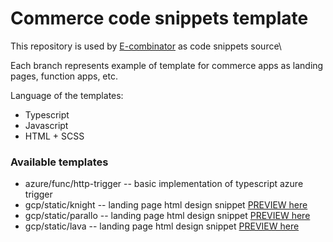 # Commerce code snippets template

This repository is used by [E-combinator](https://github.com/Ekatereana/commerce-accellerator) as code snippets source\

Each branch represents example of template for commerce apps as landing pages, function apps, etc.

Language of the templates: 

- Typescript
- Javascript
- HTML + SCSS

### Available templates

- azure/func/http-trigger -- basic implementation of typescript azure trigger
- gcp/static/knight -- landing page html design snippet [PREVIEW here](https://storage.googleapis.com/knight-web/index.html)
- gcp/static/parallo -- landing page html design snippet [PREVIEW here](https://storage.googleapis.com/lava-web/index.html)
- gcp/static/lava -- landing page html design snippet [PREVIEW here](https://storage.googleapis.com/parallo-web/index.html)





